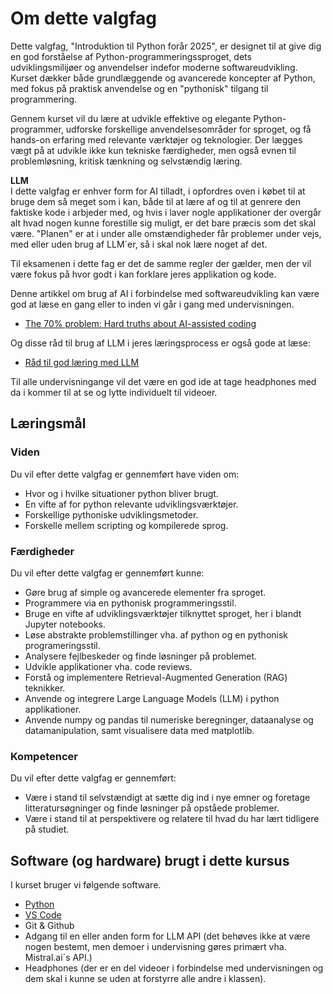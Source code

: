# Om dette valgfag

Dette valgfag, "Introduktion til Python forår 2025", er designet til at give dig en god forståelse af Python-programmeringssproget, dets udviklingsmilijøer og anvendelser indefor moderne softwareudvikling. Kurset dækker både grundlæggende og avancerede koncepter af Python, med fokus på praktisk anvendelse og en "pythonisk" tilgang til programmering.

Gennem kurset vil du lære at udvikle effektive og elegante Python-programmer, udforske forskellige anvendelsesområder for sproget, og få hands-on erfaring med relevante værktøjer og teknologier. Der lægges vægt på at udvikle ikke kun tekniske færdigheder, men også evnen til problemløsning, kritisk tænkning og selvstændig læring.

**LLM**    
I dette valgfag er enhver form for AI tilladt, i opfordres oven i købet til at bruge dem så meget som i kan, både til at lære af og til at genrere den faktiske kode i arbjeder med, og hvis i laver nogle applikationer der overgår alt hvad nogen kunne forestille sig muligt, er det bare præcis som det skal være. "Planen" er at i under alle omstændigheder får problemer under vejs, med eller uden brug af LLM´er, så i skal nok lære noget af det.

Til eksamenen i dette fag er det de samme regler der gælder, men der vil være fokus på hvor godt i kan forklare jeres applikation og kode.

Denne artikkel om brug af AI i forbindelse med softwareudvikling kan være god at læse en gang eller to inden vi går i gang med undervisningen. 

* [The 70% problem: Hard truths about AI-assisted coding](https://addyo.substack.com/p/the-70-problem-hard-truths-about)

Og disse råd til brug af LLM i jeres læringsprocess er også gode at læse:

* [Råd til god læring med LLM](../materialer/ses2/godLLM.md)

Til alle undervisningange vil det være en god ide at tage headphones med da i kommer til at se og lytte individuelt til videoer. 


## Læringsmål

### Viden
Du vil efter dette valgfag er gennemført have viden om:
- Hvor og i hvilke situationer python bliver brugt.  
- En vifte af for python relevante udviklingsværktøjer.
- Forskellige pythoniske udviklingsmetoder.
- Forskelle mellem scripting og kompilerede sprog.

### Færdigheder
Du vil efter dette valgfag er gennemført kunne:
- Gøre brug af simple og avancerede elementer fra sproget. 
- Programmere via en pythonisk programmeringsstil.
- Bruge en vifte af udviklingsværktøjer tilknyttet sproget, her i blandt Jupyter notebooks.
- Løse abstrakte problemstillinger vha. af python og en pythonisk programeringsstil. 
- Analysere fejlbeskeder og finde løsninger på problemet.
- Udvikle applikationer vha. code reviews.
- Forstå og implementere Retrieval-Augmented Generation (RAG) teknikker.
- Anvende og integrere Large Language Models (LLM) i python applikationer.
- Anvende numpy og pandas til numeriske beregninger, dataanalyse og datamanipulation, samt visualisere data med matplotlib.

### Kompetencer
Du vil efter dette valgfag er gennemført:
- Være i stand til selvstændigt at sætte dig ind i nye emner og foretage litteratursøgninger og finde løsninger på opståede problemer.
- Være i stand til at perspektivere og relatere til hvad du har lært tidligere på studiet.

## Software (og hardware) brugt i dette kursus
I kurset bruger vi følgende software.
* [Python](https://www.python.org/downloads/)
* [VS Code](https://code.visualstudio.com/download) 
* Git & Github
* Adgang til en eller anden form for LLM API (det behøves ikke at være nogen bestemt, men demoer i undervisning gøres primært vha. Mistral.ai´s API.)
* Headphones (der er en del videoer i forbindelse med undervisningen og dem skal i kunne se uden at forstyrre alle andre i klassen).
